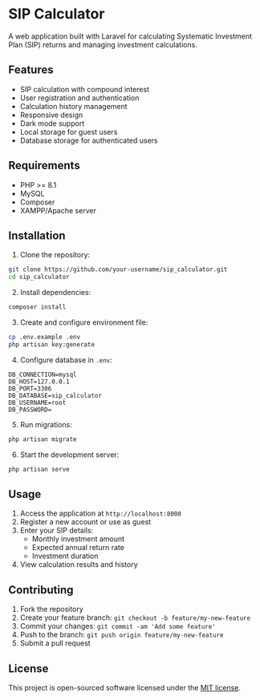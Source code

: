 # SIP Calculator

A web application built with Laravel for calculating Systematic Investment Plan (SIP) returns and managing investment calculations.

## Features

- SIP calculation with compound interest
- User registration and authentication
- Calculation history management
- Responsive design
- Dark mode support
- Local storage for guest users
- Database storage for authenticated users

## Requirements

- PHP >= 8.1
- MySQL
- Composer
- XAMPP/Apache server

## Installation

1. Clone the repository:
```bash
git clone https://github.com/your-username/sip_calculator.git
cd sip_calculator
```

2. Install dependencies:
```bash
composer install
```

3. Create and configure environment file:
```bash
cp .env.example .env
php artisan key:generate
```

4. Configure database in `.env`:
```
DB_CONNECTION=mysql
DB_HOST=127.0.0.1
DB_PORT=3306
DB_DATABASE=sip_calculator
DB_USERNAME=root
DB_PASSWORD=
```

5. Run migrations:
```bash
php artisan migrate
```

6. Start the development server:
```bash
php artisan serve
```

## Usage

1. Access the application at `http://localhost:8000`
2. Register a new account or use as guest
3. Enter your SIP details:
   - Monthly investment amount
   - Expected annual return rate
   - Investment duration
4. View calculation results and history

## Contributing

1. Fork the repository
2. Create your feature branch: `git checkout -b feature/my-new-feature`
3. Commit your changes: `git commit -am 'Add some feature'`
4. Push to the branch: `git push origin feature/my-new-feature`
5. Submit a pull request

## License

This project is open-sourced software licensed under the [MIT license](https://opensource.org/licenses/MIT).
